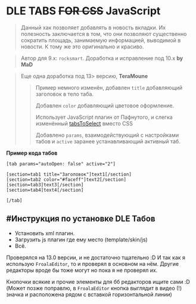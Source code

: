 DLE TABS ~~FOR CSS~~ JavaScript
=
> Данный хак позволяет добавлять в новость вкладки. Их полезность заключается в том, что они позволяют существенно сократить площадь, занимаемую информацией, выводимой в новости. К тому же это оригинально и красиво.

> Автор для 9.x: ``rocksmart``. Доработка и исправление под 10.x **by MaD**

> Еще одна доработка под 13> версию, **TeraMoune**
>> Пример немного изменён, добавлен `title` добавляющий заголовок в тело таба.
>>
>> Добавлен `color` добавляющий цветовое оформление.
>>
>> Использует JavaScript плагин от Пафнутого, и слегка изменённый [tabsToSelect](https://github.com/TeraMoune/tabsToSelect) вместо CSS
>>
>> Добавлено `params`, взаимодействующий с настройками табов и `active` заранее устанавливающий активный таб.

**Пример кода табов**
```
[tab params="autoOpen: false" active="2"]

[section=tab1 title="Заголовок"]text1[/section]
[section=tab2 color="#faceff"]text2[/section]
[section=tab3]text3[/section]
[section=tab4]text4[/section]

[/tab]
```
#Инструкция по установке DLE Табов
--------------
 - Установить xml плагин.
 - Загрузить js плагин где ему место (template/skin/js)
 - Всё.

Проверялся на 13.0 версии, и не достаточно тщательно :D И так как я использую `FroalaEditor`, то и проверял в основном на нём. Другие редакторы вроде бы тоже могут но пока я не проверял их.

Кнопочки всякие и прочие элементы для бб редакторов ищите сами :D (Может позже поправлю, в `FroalaEditor` кнопка выглядит в видео (!) значка и расположена рядом с вставкой горизонтальной линии)

